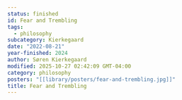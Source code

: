 ```yaml
---
status: finished
id: Fear and Trembling
tags:
  - philosophy
subcategory: Kierkegaard
date: "2022-08-21"
year-finished: 2024
author: Søren Kierkegaard
modified: 2025-10-27 02:42:09 GMT-04:00
category: philosophy
posters: "[[library/posters/fear-and-trembling.jpg]]"
title: Fear and Trembling
---
```

